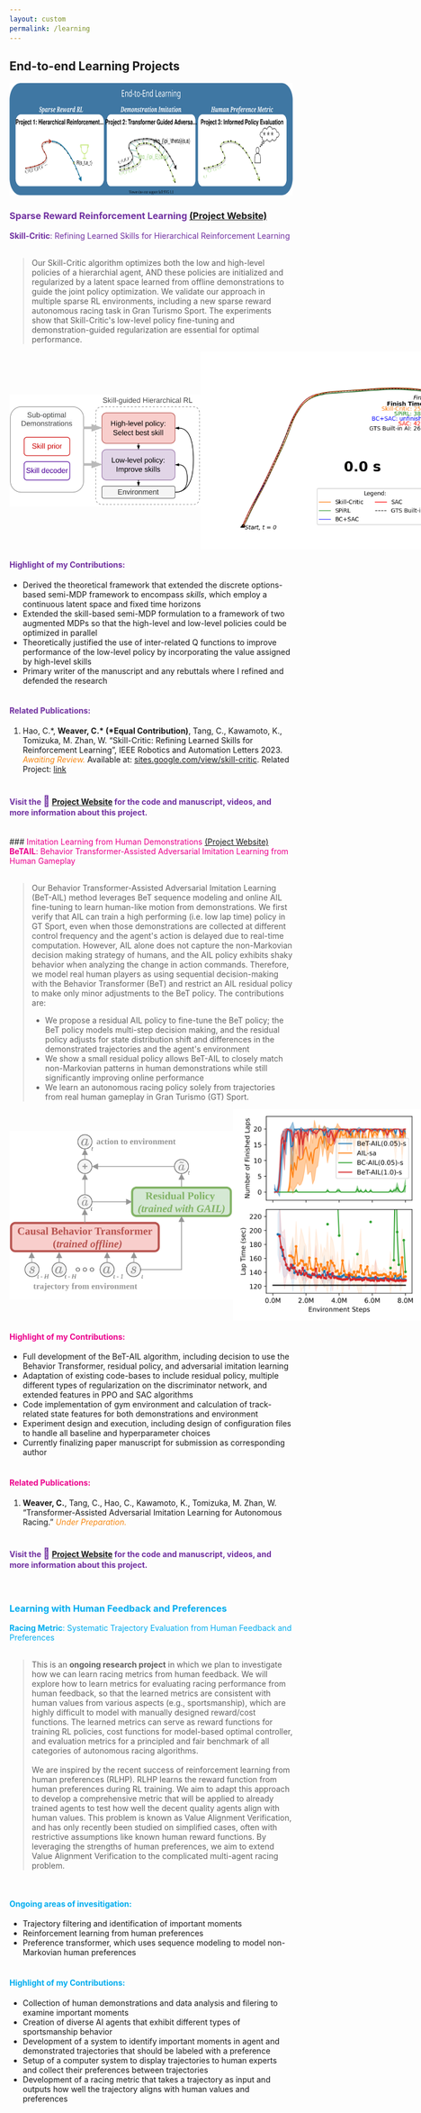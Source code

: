 ```yaml
---
layout: custom
permalink: /learning
---
```

## End-to-end Learning Projects

<img src="projects/part2.svg" height='200' alt="projects">

### <span style="color:#7030A0;">Sparse Reward Reinforcement Learning  <a href="https://sites.google.com/view/skill-critic">(Project Website)</a></span>

<div class="prof-head" style="margin-left:0px;color:#7030A0;">
<b>Skill-Critic</b>: Refining Learned Skills for Hierarchical Reinforcement Learning
</div>
<br>
<blockquote>
Our Skill-Critic algorithm optimizes both the low and high-level policies of a hierarchial agent, AND these policies are  initialized and regularized by a latent space learned from offline demonstrations to guide the joint policy optimization. We validate our approach in multiple sparse RL environments, including a new sparse reward autonomous racing task in Gran Turismo Sport. The experiments show that Skill-Critic's low-level policy fine-tuning and demonstration-guided regularization are essential for optimal performance.
</blockquote>

<div style="display:flex;justify-content:space-between;align-items:center">
<img src="projects/skillcritic.svg" height='200' alt="projects"> <img src="projects/trajectory_animation.gif" height='350' alt="projects">
</div>

#### <span style="color:#7030A0;">Highlight of my Contributions:</span>

- Derived the theoretical framework that extended the discrete options-based semi-MDP framework to encompass <i>skills</i>, which employ a continuous latent space and fixed time horizons
- Extended the skill-based semi-MDP formulation to a framework of two augmented MDPs so that the high-level and low-level policies could be optimized in parallel
- Theoretically justified the use of inter-related Q functions to improve performance of the low-level policy by incorporating the value assigned by high-level skills
- Primary writer of the manuscript and any rebuttals where I refined and defended the research
<br><br>

#### <span style="color:#7030A0;">Related Publications:</span>
1. Hao, C.\*, **Weaver, C.\* (\*Equal Contribution)**, Tang, C., Kawamoto, K., Tomizuka, M. Zhan, W. “Skill-Critic: Refining Learned Skills for Reinforcement Learning”, IEEE Robotics and Automation Letters 2023. <span style="color:#f68712;"><i>Awaiting Review.</i></span> Available at:   [sites.google.com/view/skill-critic](https://sites.google.com/view/skill-critic). Related Project: [link](https://cwj22.github.io/learning.html)
<br><br>

#### <span style="color:#7030A0;">Visit the <span style="font-size:14pt;color:#7030A0;" class="emoji-text">🔗</span> <a href="https://sites.google.com/view/skill-critic">Project Website</a> for the code and manuscript, videos, and more information about this project.</span>


<br>
### <span style="color:#ec008c;">Imitation Learning from Human Demonstrations <a href="https://sites.google.com/berkeley.edu/betail/home">(Project Website)</a></span>

<div class="prof-head" style="margin-left:0px;color:#ec008c;">
<b>BeTAIL</b>:  Behavior Transformer-Assisted Adversarial Imitation Learning from Human  Gameplay
</div>
<br>
<blockquote>
Our Behavior Transformer-Assisted Adversarial Imitation Learning (BeT-AIL) method leverages BeT sequence modeling and online AIL fine-tuning to learn human-like motion from demonstrations.
We first verify that AIL can train a high performing (i.e. low lap time) policy in GT Sport, even when those demonstrations are collected at different control frequency and the agent's action is delayed due to real-time computation. However, AIL alone does not capture the non-Markovian decision making strategy of humans, and the AIL policy exhibits shaky behavior when analyzing the change in action commands. Therefore, we model real human players as using sequential decision-making with the Behavior Transformer (BeT) and restrict an AIL residual policy to make only minor adjustments to the BeT policy. The contributions are:
<ul>
    <li>We propose a residual AIL policy to fine-tune the BeT policy; the BeT policy models multi-step decision making, and the residual policy adjusts for state distribution shift and differences in the demonstrated trajectories and the agent's environment</li>
    <li>We show a small residual policy allows BeT-AIL to closely match non-Markovian patterns in human demonstrations while still significantly improving online performance</li>
    <li>We learn an autonomous racing policy solely from trajectories from real human gameplay in Gran Turismo (GT) Sport.</li>
</ul>
</blockquote>

<div style="display:flex;justify-content:space-between;align-items:center">
<img src="projects/transformerassisted.svg" height='300' alt="projects"> <img src="projects/finishedlaps.svg" height='375' alt="projects">
</div>

#### <span style="color:#ec008c;">Highlight of my Contributions:</span>

- Full development of the BeT-AIL algorithm, including decision to use the Behavior Transformer, residual policy, and adversarial imitation learning
- Adaptation of existing code-bases to include residual policy, multiple different types of regularization on the discriminator network, and extended features in PPO and SAC algorithms 
- Code implementation of gym environment and calculation of track-related state features for both demonstrations and environment
- Experiment design and execution, including design of configuration files to handle all baseline and hyperparameter choices
- Currently finalizing paper manuscript for submission as corresponding author
<br><br>

#### <span style="color:#ec008c;">Related Publications:</span>

1. **Weaver, C.**, Tang, C., Hao, C., Kawamoto, K., Tomizuka, M. Zhan, W. “Transformer-Assisted Adversarial Imitation Learning for Autonomous Racing.” <span style="color:#f68712;"><i>Under Preparation.</i></span>
<br><br>

#### <span style="color:#7030A0;">Visit the <span style="font-size:14pt;color:#7030A0;" class="emoji-text">🔗</span> <a href="https://sites.google.com/berkeley.edu/betail/home">Project Website</a> for the code and manuscript, videos, and more information about this project.</span>

<br>

### <span style="color:#00adef;">Learning with Human Feedback and Preferences</span>

<div class="prof-head" style="margin-left:0px;color:#00adef;">
<b>Racing Metric</b>:  Systematic Trajectory Evaluation from Human Feedback and Preferences
</div>
<br>
<blockquote>
This is an <b>ongoing research project</b> in which we plan to investigate how we can learn racing metrics from human feedback. We will explore how to learn metrics for evaluating racing performance from human feedback, so that the learned metrics are consistent with human values from various aspects (e.g., sportsmanship), which are highly difficult to model with manually designed reward/cost functions. The learned metrics can serve as reward functions for training RL policies, cost functions for model-based optimal controller, and evaluation metrics for a principled and fair benchmark of all categories of autonomous racing algorithms. 

<br>
<br>
We are inspired by the recent success of reinforcement learning from human preferences (RLHP). RLHP learns the reward function from human preferences during RL training. We aim to adapt this approach to develop a comprehensive metric that will be applied to already trained agents to test how well the decent quality agents align with human values. This problem is known as Value Alignment Verification, and has only recently been studied on simplified cases, often with restrictive assumptions like known human reward functions. By leveraging the strengths of human preferences, we aim to extend Value Alignment Verification to the complicated multi-agent racing problem.

</blockquote>
<br>

#### <span style="color:#00adef;">Ongoing areas of invesitigation:</span>
- Trajectory filtering and identification of important moments
- Reinforcement learning from human preferences 
- Preference transformer, which uses sequence modeling to model non-Markovian human preferences
<br><br>

#### <span style="color:#00adef;">Highlight of my Contributions:</span>
- Collection of human demonstrations and data analysis and filering to examine important moments
- Creation of diverse AI agents that exhibit different types of sportsmanship behavior
- Development of a system to identify important moments in agent and demonstrated trajectories that should be labeled with a preference
- Setup of a computer system to display trajectories to human experts and collect their preferences between trajectories
- Development of a racing metric that takes a trajectory as input and outputs how well the trajectory aligns with human values and preferences
